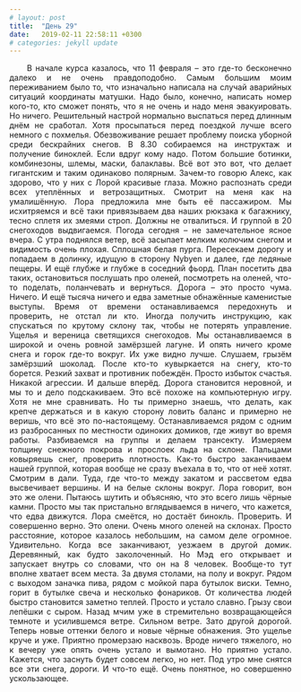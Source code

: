 ```yaml
---
# layout: post
title:  "День 29"
date:   2019-02-11 22:58:11 +0300
# categories: jekyll update
---
```


<div style="text-align: justify">
&nbsp;&nbsp;&nbsp;&nbsp;
В начале курса казалось, что 11 февраля – это где-то бесконечно далеко и не очень правдоподобно. Самым большим моим переживанием было то, что изначально написала на случай аварийных ситуаций координаты матушки. Надо было, конечно, написать номер кого-то, кто сможет понять, что я не очень и надо меня эвакуировать. Но ничего. Решительный настрой нормально выспаться перед длинным днём не сработал. Хотя просыпаться перед поездкой лучше всего немного с похмелья. Обезвоживание решает проблему поиска уборной среди бескрайних снегов. В 8.30 собираемся на инструктаж и получение биноклей. Если вдруг кому надо. Потом большие ботинки, комбинезоны, шлемы, маски, балаклавы. Всё вот это вот, что делает гигантским и таким одинаково полярным. Зачем-то говорю Алекс, как здорово, что у них с Лорой красивые глаза. Можно распознать среди всех утеплённых и ветрозащитных. Смотрит на меня как на умалишённую. Лора предложила мне быть её пассажиром. Мы исхитряемся и всё таки привязываем два наших рюкзака к багажнику, тесно сплетя их змеями строп. Должны не отвалиться. И группой в 20 снегоходов выдвигаемся. Погода сегодня – не замечательное ясное вчера. С утра поднялся ветер, всё засыпает мелким колючим снегом и видимость очень плохая. Сплошная белая пурга. Пересекаем дорогу и попадаем в долинку, идущую в сторону Nybyen и далее, где ледяные пещеры. И ещё глубже и глубже в соседний фьорд. План посетить два таких, остановиться послушать про оленей, посмотреть на оленей, что-то поделать, поланчевать и вернуться. Дорога – это просто чума. Ничего. И ещё тысяча ничего и едва заметные обнажённые каменистые выступы. Время от времени останавливаемся передохнуть и проверить, не отстал ли кто. Иногда получить инструкцию, как спускаться по крутому склону так, чтобы не потерять управление. Ущелья и вереница светящихся снегоходов. Мы останавливаемся в широкой и очень ровной замёрзшей лагуне. И опять ничего кроме снега и горок где-то вокруг. Их уже видно лучше. Слушаем, грызём замёрзший шоколад. После кто-то кувыркается на снегу, кто-то борется. Резкий захват и противник побеждён. Просто избыток счастья. Никакой агрессии. И дальше вперёд. Дорога становится неровной, и мы то и дело подскакиваем. Это всё похоже на компьютерную игру. Хотя не мне сравнивать. Но ты примерно знаешь, что делать, как крепче держаться и в какую сторону ловить баланс и примерно не веришь, что всё это по-настоящему. Останавливаемся рядом с одним из разбросанных по местности одиноких домиков, где живут во время работы. Разбиваемся на группы и делаем трансекту. Измеряем толщину снежного покрова и прослоек льда на склоне. Пальцами ковыряешь снег, проверить плотность. Как-то быстро заканчиваем нашей группой, которая вообще не сразу въехала в то, что от неё хотят. Смотрим в дали. Туда, где что-то между закатом и рассветом едва высвечивает вершины. И на белые склоны вокруг. Лора говорит, вон это же олени. Пытаюсь шутить и объясняю, что это всего лишь чёрные камни. Просто мы так пристально вглядываемся в ничего, что кажется, что едва движутся. Лора смеётся, но достаёт бинокль. Проверить. И совершенно верно. Это олени. Очень много оленей на склонах. Просто расстояние, которое казалось небольшим, на самом деле огромное. Удивительно. Когда все заканчивают, уезжаем в другой домик. Деревянный, как будто заколоченный. Но Мэд его открывает и запускает внутрь со словами, что он на 8 человек. Вообще-то тут вполне хватает всем места. За двумя столами, на полу и вокруг. Рядом с выходом заначка пива, рядом с мойкой пара бутылок виски. Темно, горит в бутылке свеча и несколько фонариков. От количества людей быстро становится заметно теплей. Просто и устало славно. Грызу свои лепёшки с сыром. Назад мчим уже в стремительно возвращающейся темноте и усилившемся ветре. Сильном ветре. Зато другой дорогой. Теперь новые оттенки белого и новые чёрные обнажения. Это ущелье круче и уже. Приятно промерзаю насквозь. Вроде ничего тяжелого, но к вечеру уже опять очень устало и вымотано. Но приятно устало. Кажется, что заснуть будет совсем легко, но нет. Под утро мне снятся все эти снега, дороги. И что-то ещё. Очень понятное, но совершенно ускользающее.
</div>

<div class="container">
  <div class="image-gallery">
    <div class="column">
      <div class="image-item">
        <img src="{{site.baseurl}}/assets/images/152.png" alt="" />
        <div class="overlay"><span></span></div>
      </div>
      <div class="image-item">
        <img src="{{site.baseurl}}/assets/images/154.png" alt="" />
        <div class="overlay"><span></span></div>
      </div>
      <div class="image-item">
        <img src="{{site.baseurl}}/assets/images/156.png" alt="" />
        <div class="overlay"><span></span></div>
      </div>
      <div class="image-item">
        <img src="{{site.baseurl}}/assets/images/158.png" alt="" />
        <div class="overlay"><span></span></div>
      </div>
      <div class="image-item">
        <img src="{{site.baseurl}}/assets/images/160.png" alt="" />
        <div class="overlay"><span></span></div>
      </div>
      <div class="image-item">
        <img src="{{site.baseurl}}/assets/images/162.png" alt="" />
        <div class="overlay"><span></span></div>
      </div>
      <div class="image-item">
        <img src="{{site.baseurl}}/assets/images/164.png" alt="" />
        <div class="overlay"><span></span></div>
      </div>
    </div>
    <div class="column">
      <div class="image-item">
        <img src="{{site.baseurl}}/assets/images/153.png" alt="" />
        <div class="overlay"><span></span></div>
      </div>
      <div class="image-item">
        <img src="{{site.baseurl}}/assets/images/155.png" alt="" />
        <div class="overlay"><span></span></div>
      </div>
      <div class="image-item">
        <img src="{{site.baseurl}}/assets/images/157.png" alt="" />
        <div class="overlay"><span></span></div>
      </div>
      <div class="image-item">
        <img src="{{site.baseurl}}/assets/images/159.png" alt="" />
        <div class="overlay"><span></span></div>
      </div>
      <div class="image-item">
        <img src="{{site.baseurl}}/assets/images/161.png" alt="" />
        <div class="overlay"><span></span></div>
      </div>
      <div class="image-item">
        <img src="{{site.baseurl}}/assets/images/163.png" alt="" />
        <div class="overlay"><span></span></div>
      </div>
    </div>
  </div>
</div>

